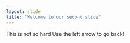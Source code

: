 ```yaml
---
layout: slide
title: "Welcome to our second slide"
---
```

This is not so hard
Use the left arrow to go back!
